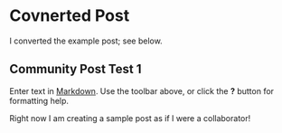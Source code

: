 # Covnerted Post

I converted the example post; see below.


## Community Post Test 1

Enter text in [Markdown](http://daringfireball.net/projects/markdown/). Use the toolbar above, or click the **?** button for formatting help.

Right now I am creating a sample post as if I were a collaborator!

